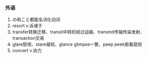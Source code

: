 ### 外语

1. の和こと都能名词化动词
2. resort v.诉诸于
3. transfer转换迁移、transit中转的经过运输、transmit传输传染发射、transaction交易
4. glare怒视、stare凝视、glance glimpse一瞥、peep peek偷看窥视
5. concert v.协力
